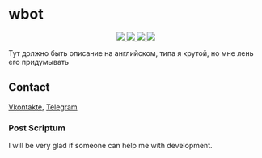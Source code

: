 <!-- @formatter:off  -->

# wbot

<div align="center">
  <a href="https://github.com/whilein/wbot/blob/master/LICENSE">
    <img src="https://img.shields.io/github/license/whilein/te4j">
  </a>

  <a href="https://discord.gg/ANEHruraCc">
    <img src="https://img.shields.io/discord/819859288049844224?logo=discord">
  </a>

  <a href="https://github.com/whilein/wbot/issues">
    <img src="https://img.shields.io/github/issues/whilein/te4j">
  </a>

  <a href="https://github.com/whilein/wbot/pulls">
    <img src="https://img.shields.io/github/issues-pr/whilein/te4j">
  </a>
</div>

Тут должно быть описание на английском, типа я крутой, но мне лень его придумывать

## Contact

[Vkontakte](https://vk.com/id623151994),
[Telegram](https://t.me/whilein)

### Post Scriptum

I will be very glad if someone can help me with development.

<!-- @formatter:on  -->
